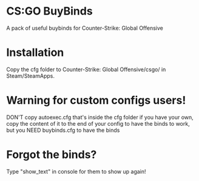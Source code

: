 # CS:GO BuyBinds
A pack of useful buybinds for Counter-Strike: Global Offensive

# Installation
Copy the cfg folder to Counter-Strike: Global Offensive/csgo/ in Steam/SteamApps.

# Warning for custom configs users!
DON'T copy autoexec.cfg that's inside the cfg folder if you have your own, copy the content of it to the end of your config to have the binds to work, but you NEED buybinds.cfg to have the binds

# Forgot the binds?
Type "show_text" in console for them to show up again!
